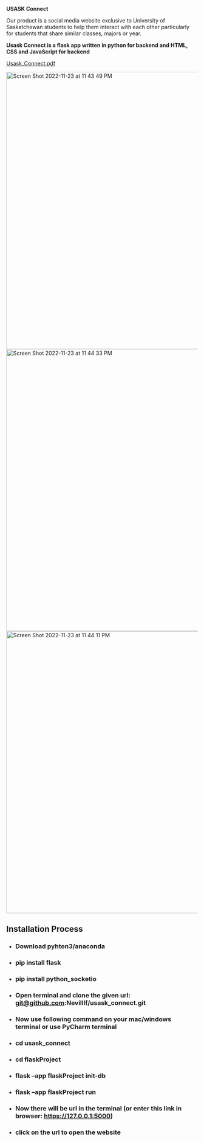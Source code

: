 **USASK Connect**

Our product is a social media website exclusive to University of Saskatchewan students to help them interact with each other particularly for students that share similar classes, majors or year.


**Usask Connect is a flask app written in python for backend and HTML, CSS and JavaScript for backend**

[Usask_Connect.pdf](https://github.com/Nevilllf/usask_connect/files/10081098/Usask_Connect.pdf)


<img width="730" alt="Screen Shot 2022-11-23 at 11 43 49 PM" src="https://user-images.githubusercontent.com/96790212/203703552-2cade08f-208f-45a3-94c8-872784f6c99c.png">

<img width="743" alt="Screen Shot 2022-11-23 at 11 44 33 PM" src="https://user-images.githubusercontent.com/96790212/203703566-1bab49c5-d319-4a22-9c4e-57a72bfb89a4.png">

<img width="743" alt="Screen Shot 2022-11-23 at 11 44 11 PM" src="https://user-images.githubusercontent.com/96790212/203703607-41094c3b-8b77-401d-b783-b72bae523948.png">






## Installation Process


- ### Download pyhton3/anaconda
- ### pip install flask
- ### pip install python_socketio
- ### Open terminal and clone the given url:  git@github.com:Nevilllf/usask_connect.git
- ### Now use following command on your mac/windows terminal or use PyCharm terminal
- ### cd usask_connect
- ### cd flaskProject
- ### flask –app flaskProject init-db
- ### flask –app flaskProject run
- ### Now there will be url in the terminal (or enter this link in browser: https://127.0.0.1:5000)
- ### click on the url to open the website
